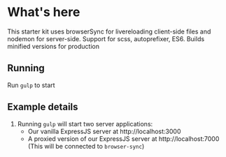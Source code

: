 #  What's here

This starter kit uses browserSync for livereloading client-side files and nodemon for server-side.
Support for scss, autoprefixer, ES6. Builds minified versions for production

## Running

Run ```gulp``` to start

## Example details

1. Running ```gulp``` will start two server applications:
    * Our vanilla ExpressJS server at http://localhost:3000
    * A proxied version of our ExpressJS server at http://localhost:7000 (This will be connected to ```browser-sync```)